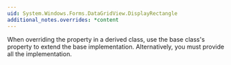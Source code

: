 ```yaml
---
uid: System.Windows.Forms.DataGridView.DisplayRectangle
additional_notes.overrides: *content
---
```


<p>When overriding the <xref href="System.Windows.Forms.DataGridView.DisplayRectangle"></xref> property in a derived class, use the base class's <xref href="System.Windows.Forms.DataGridView.DisplayRectangle"></xref> property to extend the base implementation. Alternatively, you must provide all the implementation.</p>


